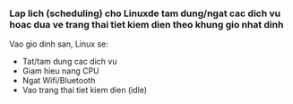 ### **Lap lich (scheduling) cho Linuxde tam dung/ngat cac dich vu hoac dua ve trang thai tiet kiem dien theo khung gio nhat dinh** ###
Vao gio dinh san, Linux se: 
* Tat/tam dung cac dich vu 
* Giam hieu nang CPU 
* Ngat Wifi/Bluetooth
* Vao trang thai tiet kiem dien (idle)
